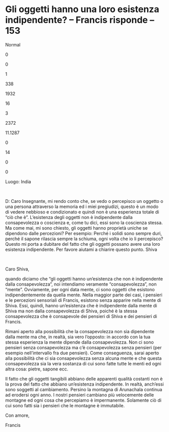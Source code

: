 # Gli oggetti hanno una loro esistenza indipendente? – Francis risponde – 153
















 





Normal


0


0


1


338


1932


16


3


2372


11.1287

















0






14


0


0







 



  




Luogo: India








&nbsp;





















D: Caro Insegnante, mi rendo conto che, se vedo o percepisco un oggetto o una persona attraverso la memoria ed i miei pregiudizi, questo &egrave; un modo&nbsp; di vedere nebbioso e condizionato e quindi non &egrave; una esperienza totale di &ldquo;ci&ograve; che &egrave;&rdquo;. L&rsquo;esistenza degli oggetti non &egrave; indipendente dalla consapevolezza o coscienza e, come tu dici, essi sono la coscienza stessa. Ma come mai, mi sono chiesto, gli oggetti hanno propriet&agrave; uniche se dipendono dalle percezioni? Per esempio: Perch&eacute; i solidi sono sempre duri, perch&eacute; il sapone rilascia sempre la schiuma, ogni volta che io li percepisco? Questo mi porta a dubitare del fatto che gli oggetti possano avere una loro esistenza indipendente. Per favore aiutami a chiarire questo punto. Shiva








&nbsp;










Caro Shiva,









quando diciamo che &ldquo;gli oggetti hanno un&rsquo;esistenza che non &egrave; indipendente dalla consapevolezza&rdquo;, noi intendiamo veramente &ldquo;consapevolezza&rdquo;, non &ldquo;mente&rdquo;. Ovviamente, per ogni data mente, ci sono oggetti che esistono indipendentemente da quella mente. Nella maggior parte dei casi, i pensieri e le percezioni sensoriali di Francis, esistono senza apparire nella mente di Shiva. Essi, quindi, hanno un&rsquo;esistenza che &egrave; indipendente dalla mente di Shiva ma non dalla consapevolezza di Shiva, poich&eacute; &egrave; la stessa consapevolezza che &egrave; consapevole dei pensieri di Shiva e dei pensieri di Francis.









Rimani aperto alla possibilit&agrave; che la consapevolezza non sia dipendente dalla mente ma che, in realt&agrave;, sia vero l&rsquo;opposto: in accordo con la tua stessa esperienza la mente dipende dalla consapevolezza. Non ci sono pensieri senza consapevolezza ma c&rsquo;&egrave; consapevolezza senza pensieri (per esempio nell&rsquo;intervallo fra due pensieri). Come conseguenza, sarai aperto alla possibilit&agrave; che ci sia consapevolezza senza alcuna mente e che questa consapevolezza sia la vera sostanza di cui sono fatte tutte le menti ed ogni altra cosa: pietre, sapone ecc.









Il fatto che gli oggetti tangibili abbiano delle apparenti qualit&agrave; costanti non &egrave; la prova del fatto che abbiano un&rsquo;esistenza indipendente. In realt&agrave;, anch&rsquo;essi sono soggetti al cambiamento. Persino la montagna di Arunachala continua ad erodersi ogni anno. I nostri pensieri cambiano pi&ugrave; velocemente delle montagne ed ogni cosa che percepiamo &egrave; impermanente. Solamente ci&ograve; di cui sono fatti sia i pensieri che le montagne &egrave; immutabile.



















Con amore,









Francis

















